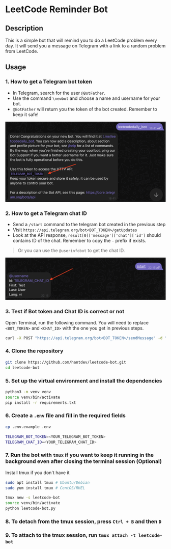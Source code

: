# LeetCode Reminder Bot

## Description

This is a simple bot that will remind you to do a LeetCode problem every day. It will send you a message on Telegram with a link to a random problem from LeetCode.

## Usage

### 1. How to get a Telegram bot token

- In Telegram, search for the user `@BotFather`.
- Use the command `\newbot` and choose a name and username for your bot.
- `@BotFather` will return you the token of the bot created. Remember to keep it safe!

![alt text](<./img/1.png>)

### 2. How to get a Telegram chat ID

- Send a `/start` command to the telegram bot created in the previous step
- Visit `https://api.telegram.org/bot<BOT_TOKEN>/getUpdates`
- Look at the API response, `result[0]['message']['chat']['id']` should contains ID of the chat. Remember to copy the `-` prefix if exists.

> Or you can use the `@userinfobot` to get the chat ID.

![alt text](<./img/2.png>)

### 3. Test if Bot token and Chat ID is correct or not

Open Terminal, run the following command. You will need to replace `<BOT_TOKEN>` and `<CHAT_ID>` with the one you get in previous steps.

```bash
curl -X POST "https://api.telegram.org/bot<BOT_TOKEN>/sendMessage" -d "chat_id=<CHAT_ID>&text=Hello World"
```

### 4. Clone the repository

```bash
git clone https://github.com/hantdev/leetcode-bot.git
cd leetcode-bot
```

### 5. Set up the virtual environment and install the dependencies

```bash
python3 -m venv venv
source venv/bin/activate
pip install -r requirements.txt
```

### 6. Create a `.env` file and fill in the required fields

```bash
cp .env.example .env
```

```bash
TELEGRAM_BOT_TOKEN=<YOUR_TELEGRAM_BOT_TOKEN>
TELEGRAM_CHAT_ID=<YOUR_TELEGRAM_CHAT_ID>
```

### 7. Run the bot with `tmux` if you want to keep it running in the background even after closing the terminal session (Optional)

Install tmux if you don't have it

```bash
sudo apt install tmux # Ubuntu/Debian
sudo yum install tmux # CentOS/RHEL
```

```bash
tmux new -s leetcode-bot
source venv/bin/activate
python leetcode-bot.py
```

### 8. To detach from the tmux session, press `Ctrl + B` and then `D`

### 9. To attach to the tmux session, run `tmux attach -t leetcode-bot`
